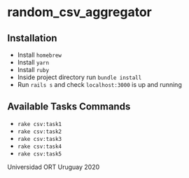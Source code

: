 # random_csv_aggregator

## Installation
- Install `homebrew`
- Install `yarn`
- Install `ruby`
- Inside project directory run `bundle install`
- Run `rails s` and check `localhost:3000` is up and running

## Available Tasks Commands
- `rake csv:task1`
- `rake csv:task2`
- `rake csv:task3`
- `rake csv:task4`
- `rake csv:task5`

Universidad ORT Uruguay
2020